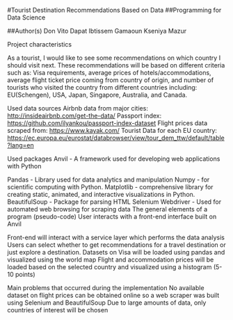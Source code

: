 #Tourist Destination Recommendations Based on Data
##Programming for Data Science

##Author(s)
Don Vito Dapat
Ibtissem Gamaoun
Kseniya Mazur

Project characteristics 

As a tourist, I would like to see some recommendations on which country I should visit next. These recommendations will be based on different criteria such as: Visa requirements, average prices of hotels/accommodations, average flight ticket price coming from country of origin, and number of tourists who visited the country from different countries including: EU(Schengen), USA, Japan, Singapore, Australia, and Canada.  



Used data sources
Airbnb data from major cities: http://insideairbnb.com/get-the-data/
Passport index: https://github.com/ilyankou/passport-index-dataset
Flight prices data scraped from: https://www.kayak.com/
Tourist Data for each EU country: https://ec.europa.eu/eurostat/databrowser/view/tour_dem_ttw/default/table?lang=en

Used packages
Anvil - A framework used for developing web applications with Python

Pandas - Library used for data analytics and manipulation
Numpy - for scientific computing with Python.
Matplotlib - comprehensive library for creating static, animated, and interactive visualizations in Python.
BeautifulSoup - Package for parsing HTML
Selenium Webdriver - Used for automated web browsing for scraping data
The general elements of a program (pseudo-code)
User interacts with a front-end interface built on Anvil

Front-end will interact with a service layer which performs the data analysis
Users can select whether to get recommendations for a travel destination or just explore a destination.
Datasets on Visa will be loaded using pandas and visualized using the world map
Flight and accommodation prices will be loaded based on the selected country and visualized using a histogram
(5-10 points)


Main problems that occurred during the implementation
No available dataset on flight prices can be obtained online so a web scraper was built using Selenium and BeautifulSoup
Due to large amounts of data, only countries of interest will be chosen





